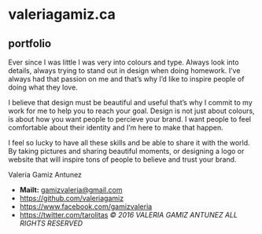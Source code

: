 # valeriagamiz.ca
## portfolio

Ever since I was little I was very into colours and type. Always look into details, always trying to stand out in design when doing homework. I’ve always had that passion on me and that’s why I’d like to inspire people of doing what they love.

I believe that design must be beautiful and useful that’s why I commit to my work for me to help you to reach your goal.  Design is not just about colours, is about how you want people to percieve your brand. I want people to feel comfortable about their identity and I’m here to make that happen.

I feel so lucky to have all these skills and be able to share it with the world. By taking pictures and sharing beautiful moments, or designing a logo or website that will inspire tons of people to believe and trust your brand.

Valeria Gamiz Antunez
- **Mailt:** gamizvaleria@gmail.com
- https://github.com/valeriagamiz
- https://www.facebook.com/gamizvaleria
- https://twitter.com/tarolitas
*© 2016 VALERIA GAMIZ ANTUNEZ ALL RIGHTS RESERVED*
